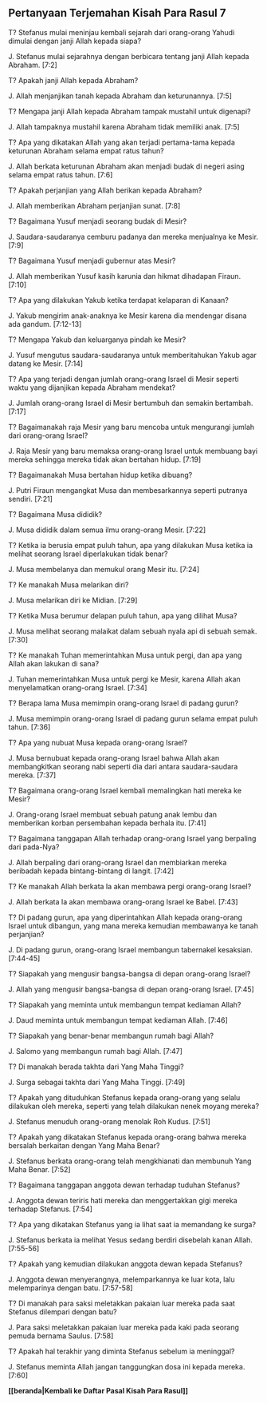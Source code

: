 ﻿## Pertanyaan Terjemahan Kisah Para Rasul 7 ##

T? Stefanus mulai meninjau kembali sejarah dari orang-orang Yahudi dimulai dengan janji Allah kepada siapa?

J. Stefanus mulai sejarahnya dengan berbicara tentang janji Allah kepada Abraham. [7:2]

T? Apakah janji Allah kepada Abraham?

J. Allah menjanjikan tanah kepada Abraham dan keturunannya. [7:5]

T? Mengapa janji Allah kepada Abraham tampak mustahil untuk digenapi?

J. Allah tampaknya mustahil karena Abraham tidak memiliki anak. [7:5]

T? Apa yang dikatakan Allah yang akan terjadi pertama-tama kepada keturunan Abraham selama empat ratus tahun?

J. Allah berkata keturunan Abraham akan menjadi budak di negeri asing selama empat ratus tahun. [7:6]

T? Apakah perjanjian yang Allah berikan kepada Abraham?

J. Allah memberikan Abraham perjanjian sunat. [7:8]

T? Bagaimana Yusuf menjadi seorang budak di Mesir?

J. Saudara-saudaranya cemburu padanya dan mereka menjualnya ke Mesir. [7:9]

T? Bagaimana Yusuf menjadi gubernur atas Mesir?

J. Allah memberikan Yusuf kasih karunia dan hikmat dihadapan Firaun. [7:10]

T? Apa yang dilakukan Yakub ketika terdapat kelaparan di Kanaan?

J. Yakub mengirim anak-anaknya ke Mesir karena dia mendengar disana ada gandum. [7:12-13]

T? Mengapa Yakub dan keluarganya pindah ke Mesir?

J. Yusuf mengutus saudara-saudaranya untuk memberitahukan Yakub agar datang ke Mesir. [7:14]

T? Apa yang terjadi dengan jumlah orang-orang Israel di Mesir seperti waktu yang dijanjikan kepada Abraham mendekat?

J. Jumlah orang-orang Israel di Mesir bertumbuh dan semakin bertambah. [7:17]

T? Bagaimanakah raja Mesir yang baru mencoba untuk mengurangi jumlah dari orang-orang Israel?

J. Raja Mesir yang baru memaksa orang-orang Israel untuk membuang bayi mereka sehingga mereka tidak akan bertahan hidup. [7:19]

T? Bagaimanakah Musa bertahan hidup ketika dibuang?

J. Putri Firaun mengangkat Musa dan membesarkannya seperti putranya sendiri. [7:21]

T? Bagaimana Musa dididik?

J. Musa dididik dalam semua ilmu orang-orang Mesir. [7:22]

T? Ketika ia berusia empat puluh tahun, apa yang dilakukan Musa ketika ia melihat seorang Israel diperlakukan tidak benar?

J. Musa membelanya dan memukul orang Mesir itu. [7:24]

T? Ke manakah Musa melarikan diri?

J. Musa melarikan diri ke Midian. [7:29]

T? Ketika Musa berumur delapan puluh tahun, apa yang dilihat Musa?

J. Musa melihat seorang malaikat dalam sebuah nyala api di sebuah semak. [7:30]

T? Ke manakah Tuhan memerintahkan Musa untuk pergi, dan apa yang Allah akan lakukan di sana?

J. Tuhan memerintahkan Musa untuk pergi ke Mesir, karena Allah akan menyelamatkan orang-orang Israel. [7:34]

T? Berapa lama Musa memimpin orang-orang Israel di padang gurun?

J. Musa memimpin orang-orang Israel di padang gurun selama empat puluh tahun. [7:36]

T? Apa yang nubuat Musa kepada orang-orang Israel?

J. Musa bernubuat kepada orang-orang Israel bahwa Allah akan membangkitkan seorang nabi seperti dia dari antara saudara-saudara mereka. [7:37]

T? Bagaimana orang-orang Israel kembali memalingkan hati mereka ke Mesir?

J. Orang-orang Israel membuat sebuah patung anak lembu dan memberikan korban persembahan kepada berhala itu. [7:41]

T? Bagaimana tanggapan Allah terhadap orang-orang Israel yang berpaling dari pada-Nya?

J. Allah berpaling dari orang-orang Israel dan membiarkan mereka beribadah kepada bintang-bintang di langit. [7:42]

T? Ke manakah Allah berkata Ia akan membawa pergi orang-orang Israel?

J. Allah berkata Ia akan membawa orang-orang Israel ke Babel. [7:43]

T? Di padang gurun, apa yang diperintahkan Allah kepada orang-orang Israel untuk dibangun, yang mana mereka kemudian membawanya ke tanah perjanjian?

J. Di padang gurun, orang-orang Israel membangun tabernakel kesaksian. [7:44-45]

T? Siapakah yang mengusir bangsa-bangsa di depan orang-orang Israel?

J. Allah yang mengusir bangsa-bangsa di depan orang-orang Israel. [7:45]

T? Siapakah yang meminta untuk membangun tempat kediaman Allah?

J. Daud meminta untuk membangun tempat kediaman Allah. [7:46]

T? Siapakah yang benar-benar membangun rumah bagi Allah?

J. Salomo yang membangun rumah bagi Allah. [7:47]

T? Di manakah berada takhta dari Yang Maha Tinggi?

J. Surga sebagai takhta dari Yang Maha Tinggi. [7:49]

T? Apakah yang dituduhkan Stefanus kepada orang-orang yang selalu dilakukan oleh mereka, seperti yang telah dilakukan nenek moyang mereka?

J. Stefanus menuduh orang-orang menolak Roh Kudus. [7:51]

T? Apakah yang dikatakan Stefanus kepada orang-orang bahwa mereka bersalah berkaitan dengan Yang Maha Benar?

J. Stefanus berkata orang-orang telah mengkhianati dan membunuh Yang Maha Benar. [7:52]

T? Bagaimana tanggapan anggota dewan terhadap tuduhan Stefanus?

J. Anggota dewan teriris hati mereka dan menggertakkan gigi mereka terhadap Stefanus. [7:54]

T? Apa yang dikatakan Stefanus yang ia lihat saat ia memandang ke surga?

J. Stefanus berkata ia melihat Yesus sedang berdiri disebelah kanan Allah. [7:55-56]

T? Apakah yang kemudian dilakukan anggota dewan kepada Stefanus?

J. Anggota dewan menyerangnya, melemparkannya ke luar kota, lalu melemparinya dengan batu. [7:57-58]

T? Di manakah para saksi meletakkan pakaian luar mereka pada saat Stefanus dilempari dengan batu?

J. Para saksi meletakkan pakaian luar mereka pada kaki pada seorang pemuda bernama Saulus. [7:58]

T? Apakah hal terakhir yang diminta Stefanus sebelum ia meninggal?

J. Stefanus meminta Allah jangan tanggungkan dosa ini kepada mereka. [7:60]

__[[beranda|Kembali ke Daftar Pasal Kisah Para Rasul]]__


